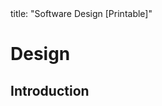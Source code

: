 <frontmatter>
title: "Software Design [Printable]"
</frontmatter>

<link rel="stylesheet" href="{{baseUrl}}/css/textbook.css">

<div class="website-content">

<div id="main">

# Design

## Introduction

<include src="../design/introduction/what/unit-inParent-asFlat-print.md" boilerplate />



</div>

</div>
